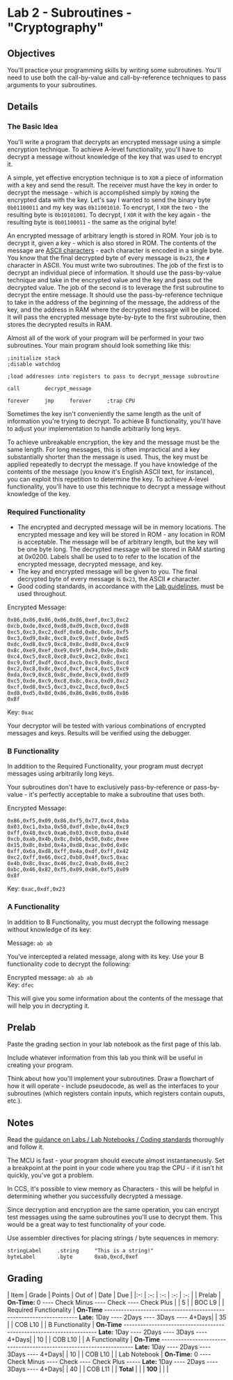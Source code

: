 # Lab 2 - Subroutines - "Cryptography"

## Objectives

You'll practice your programming skills by writing some subroutines.  You'll need to use both the call-by-value and call-by-reference techniques to pass arguments to your subroutines.

## Details

### The Basic Idea

You'll write a program that decrypts an encrypted message using a simple encryption technique.  To achieve A-level functionality, you'll have to decrypt a message without knowledge of the key that was used to encrypt it.

A simple, yet effective encryption technique is to ``XOR`` a piece of information with a key and send the result.  The receiver must have the key in order to decrypt the message - which is accomplished simply by `XOR`ing the encrypted data with the key.  Let's say I wanted to send the binary byte `0b01100011` and my key was `0b11001010`.  To encrypt, I `XOR` the two - the resulting byte is `0b10101001`.  To decrypt, I `XOR` it with the key again - the resulting byte is `0b01100011` - the same as the original byte!

An encrypted message of arbitrary length is stored in ROM.  Your job is to decrypt it, given a key - which is also stored in ROM.  The contents of the message are [ASCII characters](http://en.wikipedia.org/wiki/ASCII) - each character is encoded in a single byte.  You know that the final decrypted byte of every message is `0x23`, the `#` character in ASCII.  You must write two subroutines.  The job of the first is to decrypt an individual piece of information.  It should use the pass-by-value technique and take in the encrypted value and the key and pass out the decrypted value.  The job of the second is to leverage the first subroutine to decrypt the entire message.  It should use the pass-by-reference technique to take in the address of the beginning of the message, the address of the key, and the address in RAM where the decrypted message will be placed.  It will pass the encrypted message byte-by-byte to the first subroutine, then stores the decrypted results in RAM.

Almost all of the work of your program will be performed in your two subroutines.  Your main program should look something like this:
```
;initialize stack
;disable watchdog

;load addresses into registers to pass to decrypt_message subroutine

call        decrypt_message

forever     jmp     forever     ;trap CPU
```

Sometimes the key isn't conveniently the same length as the unit of information you're trying to decrypt.  To achieve B functionality, you'll have to adjust your implementation to handle arbitrarily long keys.

To achieve unbreakable encryption, the key and the message must be the same length.  For long messages, this is often impractical and a key substantially shorter than the message is used.  Thus, the key must be applied repeatedly to decrypt the message.  If you have knowledge of the contents of the message (you know it's English ASCII text, for instance), you can exploit this repetition to determine the key.  To achieve A-level functionality, you'll have to use this technique to decrypt a message without knowledge of the key.

### Required Functionality

- The encrypted and decrypted message will be in memory locations.  The encrypted message and key will be stored in ROM - any location in ROM is acceptable.  The message will be of arbitrary length, but the key will be one byte long.  The decrypted message will be stored in RAM starting at 0x0200.  Labels shall be used to to refer to the location of the encrypted message, decrypted message, and key.
- The key and encrypted message will be given to you.  The final decrypted byte of every message is `0x23`, the ASCII `#` character.
- Good coding standards, in accordance with the [Lab guidelines](/admin/labs.html), must be used throughout.

Encrypted Message:  
```
0x86,0x86,0x86,0x86,0x86,0xef,0xc3,0xc2
0xcb,0xde,0xcd,0xd8,0xd9,0xc0,0xcd,0xd8
0xc5,0xc3,0xc2,0xdf,0x8d,0x8c,0x8c,0xf5
0xc3,0xd9,0x8c,0xc8,0xc9,0xcf,0xde,0xd5
0xdc,0xd8,0xc9,0xc8,0x8c,0xd8,0xc4,0xc9
0x8c,0xe9,0xef,0xe9,0x9f,0x94,0x9e,0x8c
0xc4,0xc5,0xc8,0xc8,0xc9,0xc2,0x8c,0xc1
0xc9,0xdf,0xdf,0xcd,0xcb,0xc9,0x8c,0xcd
0xc2,0xc8,0x8c,0xcd,0xcf,0xc4,0xc5,0xc9
0xda,0xc9,0xc8,0x8c,0xde,0xc9,0xdd,0xd9
0xc5,0xde,0xc9,0xc8,0x8c,0xca,0xd9,0xc2
0xcf,0xd8,0xc5,0xc3,0xc2,0xcd,0xc0,0xc5
0xd8,0xd5,0x8d,0x86,0x86,0x86,0x86,0x86
0x8f
```

Key: `0xac`

Your decryptor will be tested with various combinations of encrypted messages and keys.  Results will be verified using the debugger.

### B Functionality

In addition to the Required Functionality, your program must decrypt messages using arbitrarily long keys. 

Your subroutines don't have to exclusively pass-by-reference or pass-by-value - it's perfectly acceptable to make a subroutine that uses both.

Encrypted Message:  
```
0x86,0xf5,0x09,0x86,0xf5,0x77,0xc4,0xba
0x03,0xc1,0xba,0x50,0xdf,0xbe,0x44,0xc9
0xff,0x48,0xc9,0xa6,0x03,0xc0,0xba,0x4d
0xcb,0xab,0x4b,0x8c,0xb6,0x50,0x8c,0xee
0x15,0x8c,0xbd,0x4a,0xd8,0xac,0x0d,0x8c
0xff,0x6a,0xd8,0xff,0x4a,0xdf,0xff,0x42
0xc2,0xff,0x66,0xc2,0xb8,0x4f,0xc5,0xac
0x4b,0x8c,0xac,0x46,0xc2,0xab,0x46,0xc2
0xbc,0x46,0x82,0xf5,0x09,0x86,0xf5,0x09
0x8f
```

Key: `0xac,0xdf,0x23`

### A Functionality

In addition to B Functionality, you must decrypt the following message without knowledge of its key:

Message: `ab ab`

You've intercepted a related message, along with its key.  Use your B functionality code to decrypt the following:

Encrypted message: `ab ab ab`  
Key: `dfec`

This will give you some information about the contents of the message that will help you in decrypting it.

## Prelab

Paste the grading section in your lab notebook as the first page of this lab.

Include whatever information from this lab you think will be useful in creating your program.

Think about how you'll implement your subroutines.  Draw a flowchart of how it will operate - include pseudocode, as well as the interfaces to your subroutines (which registers contain inputs, which registers contain ouputs, etc.).

## Notes

Read the [guidance on Labs / Lab Notebooks / Coding standards](/ECE382/notes/labs.html) thoroughly and follow it.

The MCU is fast - your program should execute almost instantaneously.  Set a breakpoint at the point in your code where you trap the CPU - if it isn't hit quickly, you've got a problem.

In CCS, it's possible to view memory as Characters - this will be helpful in determining whether you successfully decrypted a message.

Since decryption and encryption are the same operation, you can encrypt test messages using the same subroutines you'll use to decrypt them.  This would be a great way to test functionality of your code.

Use assembler directives for placing strings / byte sequences in memory:
```
stringLabel     .string     "This is a string!"
byteLabel       .byte       0xab,0xcd,0xef
```

## Grading

| Item | Grade | Points | Out of | Date | Due |
|:-: | :-: | :-: | :-: | :-: |
| Prelab | **On-Time:** 0 ---- Check Minus ---- Check ---- Check Plus | | 5 | | BOC L9 |
| Required Functionality | **On-Time** -------------------------------------------------------------------- **Late:** 1Day ---- 2Days ---- 3Days ---- 4+Days| | 35 | | COB L10 |
| B Functionality | **On-Time** -------------------------------------------------------------------- **Late:** 1Day ---- 2Days ---- 3Days ---- 4+Days| | 10 | | COB L10 |
| A Functionality | **On-Time** -------------------------------------------------------------------- **Late:** 1Day ---- 2Days ---- 3Days ---- 4+Days| | 10 | | COB L10 |
| Lab Notebook | **On-Time:** 0 ---- Check Minus ---- Check ---- Check Plus ----- **Late:** 1Day ---- 2Days ---- 3Days ---- 4+Days| | 40 | | COB L11 |
| **Total** | | | **100** | | |
